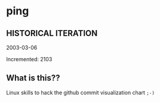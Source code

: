 # ping

## HISTORICAL ITERATION
2003-03-06

Incremented: 2103

## What is this?? 
Linux skills to hack the github commit visualization chart `;-)`
